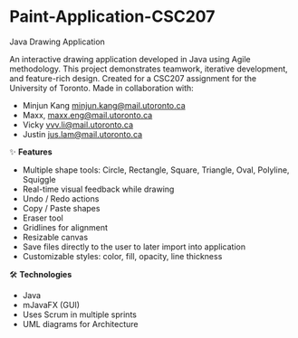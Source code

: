 # Paint-Application-CSC207
Java Drawing Application

An interactive drawing application developed in Java using Agile methodology. This project demonstrates teamwork, iterative development, and feature-rich design. Created for a CSC207 assignment for the University of Toronto. Made in collaboration with:
- Minjun Kang minjun.kang@mail.utoronto.ca
- Maxx, maxx.eng@mail.utoronto.ca
- Vicky vvv.li@mail.utoronto.ca
- Justin jus.lam@mail.utoronto.ca

✨ **Features**

- Multiple shape tools: Circle, Rectangle, Square, Triangle, Oval, Polyline, Squiggle
- Real-time visual feedback while drawing
- Undo / Redo actions
- Copy / Paste shapes
- Eraser tool
- Gridlines for alignment
- Resizable canvas
- Save files directly to the user to later import into application
- Customizable styles: color, fill, opacity, line thickness

🛠️ **Technologies**

- Java
- mJavaFX (GUI)
- Uses Scrum in multiple sprints
- UML diagrams for Architecture
